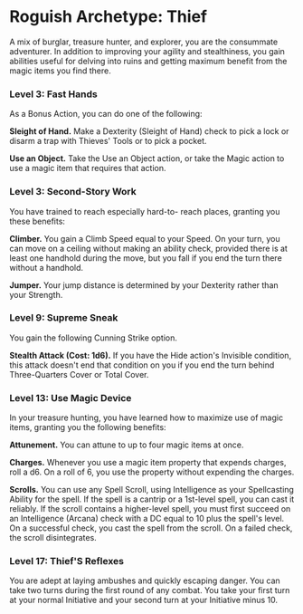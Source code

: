 # Roguish Archetype: Thief

A mix of burglar, treasure hunter, and explorer, you are the consummate adventurer. In addition to improving your agility and stealthiness, you gain abilities useful for delving into ruins and getting maximum benefit from the magic items you find there.

### Level 3: Fast Hands

As a Bonus Action, you can do one of the following:

**Sleight of Hand.** Make a Dexterity (Sleight of Hand) check to pick a lock or disarm a trap with Thieves' Tools or to pick a pocket.

**Use an Object.** Take the Use an Object action, or take the Magic action to use a magic item that requires that action.

### Level 3: Second-Story Work

You have trained to reach especially hard-to- reach places, granting you these benefits:

**Climber.** You gain a Climb Speed equal to your Speed. On your turn, you can move on a ceiling without making an ability check, provided there is at least one handhold during the move, but you fall if you end the turn there without a handhold.

**Jumper.** Your jump distance is determined by your Dexterity rather than your Strength.

### Level 9: Supreme Sneak

You gain the following Cunning Strike option.

**Stealth Attack (Cost: 1d6).** If you have the Hide action's Invisible condition, this attack doesn't end that condition on you if you end the turn behind Three-Quarters Cover or Total Cover.
 
### Level 13: Use Magic Device

In your treasure hunting, you have learned how to maximize use of magic items, granting you the following benefits:

**Attunement.** You can attune to up to four magic items at once.

**Charges.** Whenever you use a magic item property that expends charges, roll a d6. On a roll of 6, you use the property without expending the charges.

**Scrolls.** You can use any Spell Scroll, using Intelligence as your Spellcasting Ability for the spell. If the spell is a cantrip or a 1st-level spell, you can cast it reliably. If the scroll contains a higher-level spell, you must first succeed on an Intelligence (Arcana) check with a DC equal to 10 plus the spell's level. On a successful check, you cast the spell from the scroll. On a failed check, the scroll disintegrates.

### Level 17: Thief'S Reflexes

You are adept at laying ambushes and quickly escaping danger. You can take two turns during the first round of any combat. You take your first turn at your normal Initiative and your second turn at your Initiative minus 10.
 
